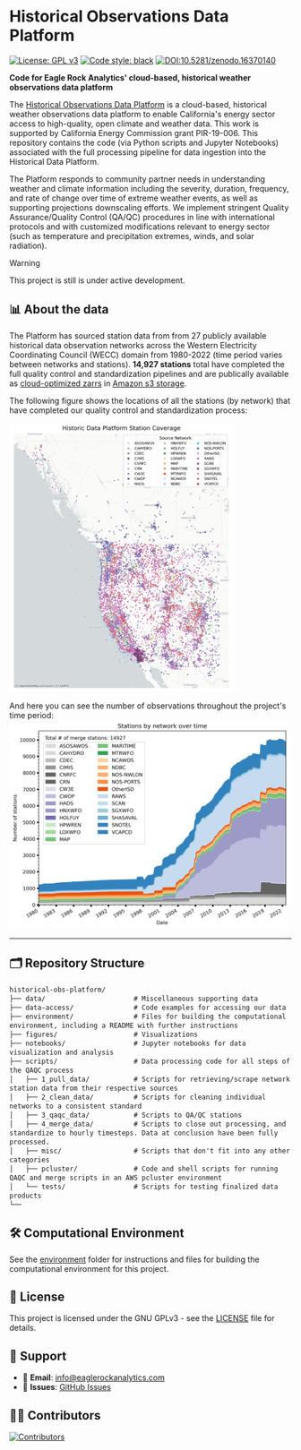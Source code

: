 # Historical Observations Data Platform 
[![License: GPL v3](https://img.shields.io/badge/License-GPLv3-blue.svg)](https://www.gnu.org/licenses/gpl-3.0)
[![Code style: black](https://img.shields.io/badge/code%20style-black-000000.svg)](https://github.com/psf/black)
[![DOI:10.5281/zenodo.16370140](http://zenodo.org/badge/doi/10.5281/zenodo.16370139.svg)](https://doi.org/10.5281/zenodo.16370139)

**Code for Eagle Rock Analytics' cloud-based, historical weather observations data platform**

The [Historical Observations Data Platform](https://eaglerockanalytics.com/project/historical-observations-data-platform/) is a cloud-based, historical weather observations data platform to enable California's energy sector access to high-quality, open climate and weather data. This work is supported by California Energy Commission grant PIR-19-006. This repository contains the code (via Python scripts and Jupyter Notebooks) associated with the full processing pipeline for data ingestion into the Historical Data Platform.

The Platform responds to community partner needs in understanding weather and climate information including the severity, duration, frequency, and rate of change over time of extreme weather events, as well as supporting projections downscaling efforts. We implement stringent Quality Assurance/Quality Control (QA/QC) procedures in line with international protocols and with customized modifications relevant to energy sector (such as temperature and precipitation extremes, winds, and solar radiation). 

> [!WARNING]
> This project is still is under active development.

## 📊 About the data 
The Platform has sourced station data from from 27 publicly available historical data observation networks across the Western Electricity Coordinating Council (WECC) domain from 1980-2022 (time period varies between networks and stations). **14,927 stations** total have completed the full quality control and standardization pipelines and are publically available as [cloud-optimized zarrs](https://zarr.dev/) in [Amazon s3 storage](https://cadcat.s3.amazonaws.com/index.html#histwxstns/). 

The following figure shows the locations of all the stations (by network) that have completed our quality control and standardization process: 

<img src="figures/station_coverage_map.png" alt="Station coverage map" width="400"/>



And here you can see the number of observations throughout the project's time period: 
<img src="figures/merge_stations_over_time.png" alt="Merge stations over time" width="500"/>

---

## 🗂 Repository Structure

```text
historical-obs-platform/
├── data/                      # Miscellaneous supporting data
├── data-access/               # Code examples for accessing our data
├── environment/               # Files for building the computational environment, including a README with further instructions
├── figures/                   # Visualizations
├── notebooks/                 # Jupyter notebooks for data visualization and analysis 
├── scripts/                   # Data processing code for all steps of the QAQC process 
│   ├── 1_pull_data/           # Scripts for retrieving/scrape network station data from their respective sources 
│   ├── 2_clean_data/          # Scripts for cleaning individual networks to a consistent standard
│   ├── 3_qaqc_data/           # Scripts to QA/QC stations 
│   ├── 4_merge_data/          # Scripts to close out processing, and standardize to hourly timesteps. Data at conclusion have been fully processed.
│   ├── misc/                  # Scripts that don't fit into any other categories
│   ├── pcluster/              # Code and shell scripts for running QAQC and merge scripts in an AWS pcluster environment 
│   └── tests/                 # Scripts for testing finalized data products
└──    
```

## 🛠️ Computational Environment 

See the [environment](https://github.com/Eagle-Rock-Analytics/historical-obs-platform/tree/main/environment) folder for instructions and files for building the computational environment for this project. 

## 🔏 License

This project is licensed under the GNU GPLv3 - see the [LICENSE](LICENSE) file for details.

## 🙋 Support

- 📧 **Email**: [info@eaglerockanalytics.com](mailto:info@eaglerockanalytics.com)
- 🐛 **Issues**: [GitHub Issues](https://github.com/Eagle-Rock-Analytics/historical-obs-platform/issues)

## 🧑‍💻 Contributors

[![Contributors](https://contrib.rocks/image?repo=Eagle-Rock-Analytics/historical-obs-platform&nocache=1)](https://github.com/Eagle-Rock-Analytics/historical-obs-platform/graphs/contributors)

